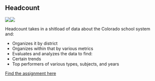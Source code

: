 ## Headcount
<a href="https://codeclimate.com/github/JaredRoth/headcount"><img src="https://codeclimate.com/github/JaredRoth/headcount/badges/gpa.svg" /></a><a href="https://travis-ci.org/JaredRoth/headcount"><img src="https://travis-ci.org/JaredRoth/headcount.svg?branch=master" /></a>


Headcount takes in a shitload of data about the Colorado school system and:
* Organizes it by district
* Organizes within that by various metrics
* Evaluates and analyzes the data to find:
 * Certain trends
 * Top performers of various types, subjects, and years

[Find the assignment here](https://github.com/turingschool/curriculum/blob/master/source/projects/headcount.markdown)

